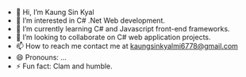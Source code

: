 - 👋 Hi, I’m Kaung Sin Kyal
- 👀 I’m interested in C# .Net Web development.
- 🌱 I’m currently learning C# and Javascript front-end frameworks.
- 💞️ I’m looking to collaborate on C# web application projects.
- 📫 How to reach me contact me at kaungsinkyalmi6778@gmail.com
- 😄 Pronouns: ...
- ⚡ Fun fact: Clam and humble.

<!---
kaungsinKyal/kaungsinKyal is a ✨ special ✨ repository because its `README.md` (this file) appears on your GitHub profile.
You can click the Preview link to take a look at your changes.
--->
